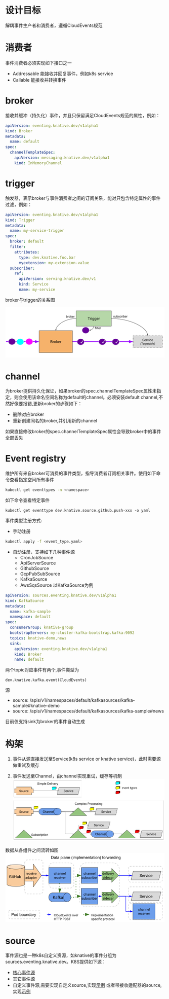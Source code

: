# 设计目标
解耦事件生产者和消费者，遵循CloudEvents规范

# 消费者
事件消费者必须实现如下接口之一
- Addressable 能接收并回复事件，例如k8s service
- Callable 能接收并转换事件

# broker
接收并缓冲（持久化）事件，并且只保留满足CloudEvents规范的属性，例如：
```yaml
apiVersion: eventing.knative.dev/v1alpha1
kind: Broker
metadata:
  name: default
spec:
  channelTemplateSpec:
    apiVersion: messaging.knative.dev/v1alpha1
    kind: InMemoryChannel
```

# trigger
触发器，表示broker与事件消费者之间的订阅关系，能对只包含特定属性的事件过滤，例如：
```yaml
apiVersion: eventing.knative.dev/v1alpha1
kind: Trigger
metadata:
  name: my-service-trigger
spec:
  broker: default
  filter:
    attributes:
      type: dev.knative.foo.bar
      myextension: my-extension-value
  subscriber:
    ref:
      apiVersion: serving.knative.dev/v1
      kind: Service
      name: my-service
```
broker与trigger的关系图

![image](../../images/broker-trigger-overview.svg)

# channel
为broker提供持久化保证，如果broker的spec.channelTemplateSpec属性未指定，则会使用该命名空间名称为default的channel。必须安装default channel,不然好像要报错,更新broker的步骤如下：
- 删除对应broker
- 重新创建同名的broker,并引用新的channel

如果直接修改broker的spec.channelTemplateSpec属性会导致broker中的事件全部丢失

# Event registry
维护所有来自broker可消费的事件类型，指导消费者订阅相关事件。使用如下命令查看指定空间所有事件
```bash
kubectl get eventtypes -n <namespace>
```
如下命令查看特定事件
```
kubectl get eventtype dev.knative.source.github.push-xxx -o yaml
```
事件类型注册方式:
- 手动注册 
```bash
kubectl apply -f <event_type.yaml>
```
- 自动注册，支持如下几种事件源
  - CronJobSource
  - ApiServerSource
  - GithubSource
  - GcpPubSubSource
  - KafkaSource
  - AwsSqsSource
以KafkaSource为例
```yaml
apiVersion: sources.eventing.knative.dev/v1alpha1
kind: KafkaSource
metadata:
  name: kafka-sample
  namespace: default
spec:
  consumerGroup: knative-group
  bootstrapServers: my-cluster-kafka-bootstrap.kafka:9092
  topics: knative-demo,news
  sink:
    apiVersion: eventing.knative.dev/v1alpha1
    kind: Broker
    name: default
```
两个topic对应事件有两个,事件类型为
```
dev.knative.kafka.event(CloudEvents)
```
源
- source: /apis/v1/namespaces/default/kafkasources/kafka-sample#knative-demo
- source: /apis/v1/namespaces/default/kafkasources/kafka-sample#news

目前仅支持sink为broker的事件自动生成

# 构架
1. 事件从源直接发送至Service(k8s service or knative service)，此时需要源做重试及缓存

2. 事件发送至Channel，由channel实现重试，缓存等机制
![image](../../images/control-plane.png)

数据从各组件之间流转如图
![image](../../images/data-plane.png)

# source
事件源也是一种k8s自定义资源，如knative的事件分组为
sources.eventing.knative.dev。K8S提供如下源：
- [核心事件源](https://knative.dev/docs/eventing/sources/index.html)
- [其它事件源](https://knative.dev/docs/eventing/sources/index.html)
- 自定义事件源,需要实现自定义source,实现[示例](https://knative.dev/docs/eventing/samples/writing-a-source/index.html)
或者带接收适配器的source,实现[示例](https://knative.dev/docs/eventing/samples/writing-receive-adapter-source)